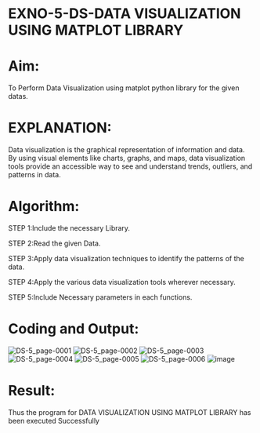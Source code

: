 # EXNO-5-DS-DATA VISUALIZATION USING MATPLOT LIBRARY

# Aim:
  To Perform Data Visualization using matplot python library for the given datas.

# EXPLANATION:
Data visualization is the graphical representation of information and data. By using visual elements like charts, graphs, and maps, data visualization tools provide an accessible way to see and understand trends, outliers, and patterns in data.

# Algorithm:
STEP 1:Include the necessary Library.

STEP 2:Read the given Data.

STEP 3:Apply data visualization techniques to identify the patterns of the data.

STEP 4:Apply the various data visualization tools wherever necessary.

STEP 5:Include Necessary parameters in each functions.

# Coding and Output:
![DS-5_page-0001](https://github.com/user-attachments/assets/75536273-3be3-4d3e-acb1-f946d6b12cfb)
![DS-5_page-0002](https://github.com/user-attachments/assets/4c1bfbe0-f9b3-4ccb-9afd-3cffa32059b4)
![DS-5_page-0003](https://github.com/user-attachments/assets/baa79d5c-0bd5-46a6-b855-8d4a10a6f3f2)
![DS-5_page-0004](https://github.com/user-attachments/assets/179b16c7-7844-4c37-98ea-d11d6951f3ad)
![DS-5_page-0005](https://github.com/user-attachments/assets/76cecf2f-8ac6-43d7-9170-fb7e7230d7c0)
![DS-5_page-0006](https://github.com/user-attachments/assets/e2ad9fe0-b959-4c76-b6e8-d3a8112f5ab8)
![image](https://github.com/user-attachments/assets/e783f8ab-69e8-4707-9f49-311dd0d2f751)






# Result:
   Thus the program for DATA VISUALIZATION USING MATPLOT LIBRARY has been executed Successfully

